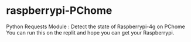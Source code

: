 # raspberrypi-PChome
Python Requests Module : Detect the state of Raspberrypi-4g on PChome
You can run this on the replit and hope you can get your Raspberrypi.
